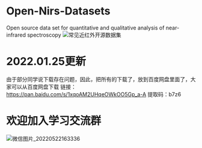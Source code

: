 # Open-Nirs-Datasets
Open source data set for quantitative and qualitative analysis of near-infrared spectroscopy
![常见近红外开源数据集](https://img-blog.csdnimg.cn/421a45dcac6f4dbc823a21a95ce5b94c.png?x-oss-process=image/watermark,type_ZHJvaWRzYW5zZmFsbGJhY2s,shadow_50,text_Q1NETiBARWNob19Db2Rl,size_20,color_FFFFFF,t_70,g_se,x_16)
# 2022.01.25更新
由于部分同学说下载存在问题，因此，把所有的下载了，放到百度网盘里面了，大家可以从百度网盘下载
链接：https://pan.baidu.com/s/1xqoAM2UHqeOWkOO5Gp_a-A 
提取码：b7z6
# 欢迎加入学习交流群
![微信图片_20220522163336](https://user-images.githubusercontent.com/56440282/169686174-320f9cbc-3b5c-4737-9746-436ef2d91687.jpg)

